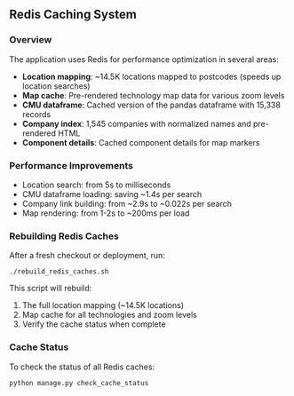 ## Redis Caching System

### Overview
The application uses Redis for performance optimization in several areas:
- **Location mapping**: ~14.5K locations mapped to postcodes (speeds up location searches)
- **Map cache**: Pre-rendered technology map data for various zoom levels
- **CMU dataframe**: Cached version of the pandas dataframe with 15,338 records
- **Company index**: 1,545 companies with normalized names and pre-rendered HTML
- **Component details**: Cached component details for map markers

### Performance Improvements
- Location search: from 5s to milliseconds
- CMU dataframe loading: saving ~1.4s per search
- Company link building: from ~2.9s to ~0.022s per search
- Map rendering: from 1-2s to ~200ms per load

### Rebuilding Redis Caches
After a fresh checkout or deployment, run:
```
./rebuild_redis_caches.sh
```

This script will rebuild:
1. The full location mapping (~14.5K locations)
2. Map cache for all technologies and zoom levels
3. Verify the cache status when complete

### Cache Status
To check the status of all Redis caches:
```
python manage.py check_cache_status 
